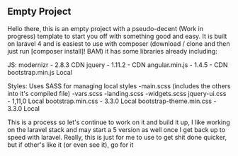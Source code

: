 ## Empty Project

Hello there, this is an empty project with a pseudo-decent (Work in progress) template to start you off with something good and easy.
It is built on laravel 4 and is easiest to use with composer (download / clone and then just run [composer install]! BAM)
it has some libraries already including:

JS:
modernizr - 2.8.3 CDN
jquery - 1.11.2 - CDN
angular.min.js - 1.4.5 - CDN
bootstrap.min.js Local

Styles:
Uses SASS for managing local styles
	-main.scss (includes the others into it's compiled file)
	-vars.scss
	-landing.scss
	-widgets.scss
jquery-ui.css - 1,11,0 Local
bootstrap.min.css - 3.3.0 Local
bootstrap-theme.min.css - 3.3.0 Local

This is a process so let's continue to work on it and build it up, I like working on the laravel stack and may start a 5 version as well once I get back up to speed with laravel. Really, this is just for me to use to get shit done quicker, but if other's like it (or even see it), go for it
